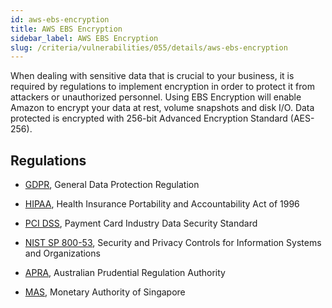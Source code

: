 ```yaml
---
id: aws-ebs-encryption
title: AWS EBS Encryption
sidebar_label: AWS EBS Encryption
slug: /criteria/vulnerabilities/055/details/aws-ebs-encryption
---
```


When dealing with sensitive data
that is crucial to your business,
it is required by regulations
to implement encryption
in order to protect it 
from attackers or unauthorized personnel.
Using EBS Encryption
will enable Amazon to encrypt your data at rest,
volume snapshots and disk I/O.
Data protected is encrypted with 256-bit Advanced Encryption Standard
(AES-256).

## Regulations

- [GDPR](https://gdpr.eu/), General Data Protection Regulation

- [HIPAA](https://www.govinfo.gov/app/details/CRPT-104hrpt736/CRPT-104hrpt736),
  Health Insurance Portability and Accountability Act of 1996

- [PCI DSS](https://www.pcisecuritystandards.org/),
  Payment Card Industry Data Security Standard

- [NIST SP 800-53](https://csrc.nist.gov/publications/detail/sp/800-53/rev-5/final),
  Security and Privacy Controls for Information Systems and Organizations

- [APRA](https://www.apra.gov.au/), Australian Prudential Regulation Authority

- [MAS](https://www.mas.gov.sg/regulation/cyber-security),
  Monetary Authority of Singapore
